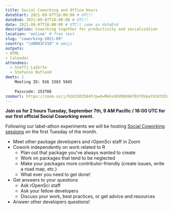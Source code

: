 ```yaml
---
title: Social Coworking and Office Hours
dateStart: 2021-09-07T16:00:00 # UTC!!
dateEnd: 2021-09-07T18:00:00 # UTC!!
date: 2021-09-07T18:00:00 # UTC!! same as dateEnd
description: Coworking together for productivity and socialization
location: 'online' # free text
slug: "coworking-2021-09"
country: "\U0001F310" # emoji
outputs: 
- HTML
- Calendar 
attendees:
  - Steffi LaZerte
  - Stefanie Butland
deets: |
    Meeting ID: 916 3383 5045
    
    Passcode: 253788
zoomurl: https://zoom.us/j/91633835045?pwd=MkkvOUVHQU84TEhTOVpaYU1KYU5Xdz09    
---
```


**Join us for 2 hours Tuesday, September 7th, 9 AM Pacific / 16:00 UTC for our first official Social Coworking event.**

Following our label-athon experiments we will be hosting [Social Coworking sessions](/blog/2021/08/17/coworking-sessions/) on the first Tuesday of the month. 


- Meet other package developers and rOpenSci staff in Zoom
- Cowork independently on work related to R
  - Plan out that package you've always wanted to create
  - Work on packages that tend to be neglected
  - Make your packages more contributor-friendly (create issues, write a road map, etc.)
  - What ever you need to get done!
- Get answers to your questions
  - Ask rOpenSci staff
  - Ask your fellow developers
  - Discuss your work, best practices, or get advice and resources
- Answer other developers questions!

